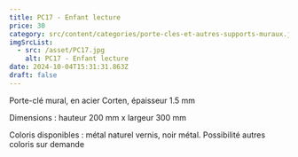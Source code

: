 ```yaml
---
title: PC17 - Enfant lecture
price: 30
category: src/content/categories/porte-cles-et-autres-supports-muraux.json
imgSrcList:
  - src: /asset/PC17.jpg
    alt: PC17 - Enfant lecture
date: 2024-10-04T15:31:31.863Z
draft: false
---
```


Porte-clé mural, en acier Corten, épaisseur 1.5 mm

Dimensions : hauteur 200 mm x largeur 300 mm

Coloris disponibles : métal naturel vernis, noir métal. Possibilité autres coloris sur demande
